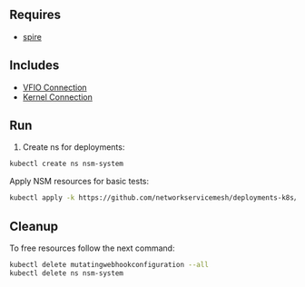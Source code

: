 ## Requires

- [spire](../spire)

## Includes

- [VFIO Connection](../use-cases/Vfio2Noop)
- [Kernel Connection](../use-cases/SriovKernel2Noop)

## Run

1. Create ns for deployments:
```bash
kubectl create ns nsm-system
```

Apply NSM resources for basic tests:
```bash
kubectl apply -k https://github.com/networkservicemesh/deployments-k8s/examples/sriov?ref=4c15ee28d2cb470514e39830242e23f51f3555d4
```

## Cleanup

To free resources follow the next command:
```bash
kubectl delete mutatingwebhookconfiguration --all
kubectl delete ns nsm-system
```

